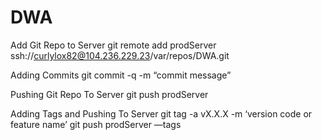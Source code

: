 # DWA
Add Git Repo to Server
git remote add prodServer ssh://curlylox82@104.236.229.23/var/repos/DWA.git

Adding Commits
git commit -q -m “commit message”


Pushing Git Repo To Server
git push prodServer

Adding Tags and Pushing To Server
git tag -a vX.X.X -m ‘version code or feature name’
git push prodServer —tags
